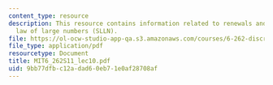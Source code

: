 ```yaml
---
content_type: resource
description: This resource contains information related to renewals and the strong
  law of large numbers (SLLN).
file: https://ol-ocw-studio-app-qa.s3.amazonaws.com/courses/6-262-discrete-stochastic-processes-spring-2011/9bb77dfbc12adad60eb71e0af28708af_MIT6_262S11_lec10.pdf
file_type: application/pdf
resourcetype: Document
title: MIT6_262S11_lec10.pdf
uid: 9bb77dfb-c12a-dad6-0eb7-1e0af28708af
---
```

